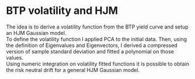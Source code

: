 # BTP volatility and HJM
The idea is to derive a volatility function from the BTP yield curve and setup an HJM Gaussian model. <br>
To define the volatility function I applied PCA to the initial data. Then, using the definition of Eigenvalues and Eigenvectors, I derived a compressed version of sample standard deviation and fitted a polynomial on those values. <br>
Using numeric integration on volatility fitted functions it is possible to obtain the risk neutral drift for a general HJM Gaussian model.

